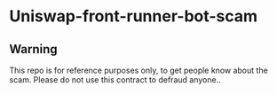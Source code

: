 # Uniswap-front-runner-bot-scam
## Warning

This repo is for reference purposes only, to get people know about the scam. Please do not use this contract to defraud anyone..
